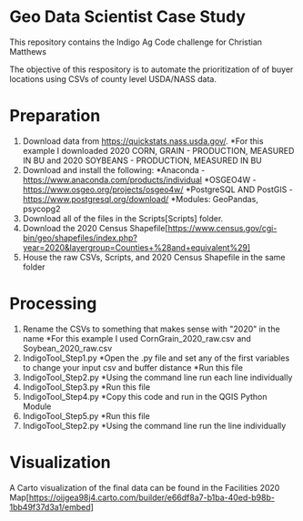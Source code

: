 # Geo Data Scientist Case Study

This repository contains the Indigo Ag Code challenge for Christian Matthews

The objective of this respository is to automate the prioritization of of buyer locations using CSVs of county level USDA/NASS data.

# Preparation
1. Download data from https://quickstats.nass.usda.gov/.
  *For this example I downloaded 2020 CORN, GRAIN - PRODUCTION, MEASURED IN BU and 2020 SOYBEANS - PRODUCTION, MEASURED IN BU
2. Download and install the following:
  *Anaconda - https://www.anaconda.com/products/individual
   *OSGEO4W - https://www.osgeo.org/projects/osgeo4w/
*PostgreSQL AND PostGIS - https://www.postgresql.org/download/
*Modules: GeoPandas, psycopg2
3. Download all of the files in the Scripts[Scripts] folder.
4. Download the 2020 Census Shapefile[https://www.census.gov/cgi-bin/geo/shapefiles/index.php?year=2020&layergroup=Counties+%28and+equivalent%29]
5. House the raw CSVs, Scripts, and 2020 Census Shapefile in the same folder

# Processing
1. Rename the CSVs to something that makes sense with "2020" in the name
*For this example I used CornGrain_2020_raw.csv and Soybean_2020_raw.csv
2. IndigoTool_Step1.py
*Open the .py file and set any of the first variables to change your input csv and buffer distance
*Run this file
3. IndigoTool_Step2.py
*Using the command line run each line individually
4. IndigoTool_Step3.py
*Run this file
5. IndigoTool_Step4.py
*Copy this code and run in the QGIS Python Module
6. IndigoTool_Step5.py
*Run this file
7. IndigoTool_Step2.py
*Using the command line run the line individually


# Visualization
  A Carto visualization of the final data can be found in the Facilities 2020 Map[https://oijgea98j4.carto.com/builder/e66df8a7-b1ba-40ed-b98b-1bb49f37d3a1/embed]
